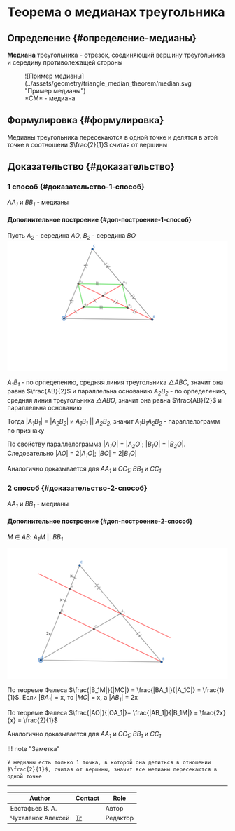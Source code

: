 # Теорема о медианах треугольника

## Определение {#определение-медианы}

**Медиана** треугольника - отрезок, соединяющий вершину треугольника и середину противолежащей стороны

<figure markdown="span">
    ![Пример медианы](../assets/geometry/triangle_median_theorem/median.svg "Пример медианы")
    <figcaption>*CM* - медиана</figcaption>
</figure>

## Формулировка {#формулировка}

Медианы треугольника пересекаются в одной точке и делятся в этой точке в соотношеии $\frac{2}{1}$ считая от вершины

## Доказательство {#доказательство}

### 1 способ {#доказательство-1-способ}

*AA<sub>1</sub>* и *BB<sub>1</sub>* - медианы

#### Дополнительное построение {#доп-построение-1-способ}

Пусть *A<sub>2</sub>* - середина *AO*, *B<sub>2</sub>* - середина *BO*
![Дополнительное построение](../assets/geometry/triangle_median_theorem/variant1.svg "Дополнительное построение")

*A<sub>1</sub>B<sub>1</sub>* - по орпеделению, средняя линия треугольника *△ABC*, значит она равна $\frac{AB}{2}$ и параллельна основанию
*A<sub>2</sub>B<sub>2</sub>* - по орпеделению, средняя линия треугольника *△ABO*, значит она равна $\frac{AB}{2}$ и параллельна основанию

Тогда |*A<sub>1</sub>B<sub>1</sub>*| = |*A<sub>2</sub>B<sub>2</sub>*| и *A<sub>1</sub>B<sub>1</sub>* || *A<sub>2</sub>B<sub>2</sub>*, значит *A<sub>1</sub>B<sub>1</sub>A<sub>2</sub>B<sub>2</sub>* - параллелограмм по признаку

По свойству параллелограмма |*A<sub>1</sub>O*| = |*A<sub>2</sub>O*|; |*B<sub>1</sub>O*| = |*B<sub>2</sub>O*|. Следовательно |*AO*| = 2|*A<sub>1</sub>O*|; |*BO*| = 2|*B<sub>1</sub>O*|

Аналогично доказывается для *AA<sub>1</sub>* и *CC<sub>1</sub>*; *BB<sub>1</sub>* и *CC<sub>1</sub>*

### 2 способ {#доказательство-2-способ}

*AA<sub>1</sub>* и *BB<sub>1</sub>* - медианы

#### Дополнительное построение {#доп-построение-2-способ}

*M* ∈ *AB*:  *A<sub>1</sub>M* || *BB<sub>1</sub>*

![Дополнительное построение](../assets/geometry/triangle_median_theorem/variant2.svg "Дополнительное построение")

По теореме Фалеса $\frac{|B_1M|}{|MC|} = \frac{|BA_1|}{|A_1C|} = \frac{1}{1}$. Если |*BA<sub>1</sub>*| = x, то |*MC*| = x, а |*AB<sub>1</sub>*| = 2x

По теореме Фалеса $\frac{|AO|}{|OA_1|}= \frac{|AB_1|}{|B_1M|} = \frac{2x}{x} = \frac{2}{1}$ 

Аналогично доказывается для *AA<sub>1</sub>* и *CC<sub>1</sub>*; *BB<sub>1</sub>* и *CC<sub>1</sub>*


!!! note "Заметка"

    У медианы есть только 1 точка, в которой она делиться в отношении $\frac{2}{1}$, считая от вершины, значит все медианы пересекаются в одной точке

---
| Author            | Contact                       | Role     |
| ----------------- | ----------------------------- | -------- |
| Евстафьев В. A.   |                               | Автор    |
| Чухалёнок Алексей | [Тг](https://t.me/AlexeyRoot) | Редактор |